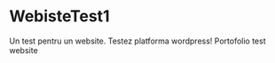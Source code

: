 WebisteTest1
============
Un test pentru un website. Testez platforma wordpress!
Portofolio test website

